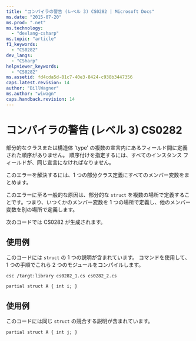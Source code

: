 ```yaml
---
title: "コンパイラの警告 (レベル 3) CS0282 | Microsoft Docs"
ms.date: "2015-07-20"
ms.prod: ".net"
ms.technology: 
  - "devlang-csharp"
ms.topic: "article"
f1_keywords: 
  - "CS0282"
dev_langs: 
  - "CSharp"
helpviewer_keywords: 
  - "CS0282"
ms.assetid: fd4cda5d-81c7-40e3-8424-c938b3447356
caps.latest.revision: 14
author: "BillWagner"
ms.author: "wiwagn"
caps.handback.revision: 14
---
```

# コンパイラの警告 (レベル 3) CS0282
部分的なクラスまたは構造体 'type' の複数の宣言内にあるフィールド間に定義された順序がありません。 順序付けを指定するには、すべてのインスタンス フィールドが、同じ宣言になければなりません。  
  
 このエラーを解決するには、1 つの部分クラス定義にすべてのメンバー変数をまとめます。  
  
 このエラーに至る一般的な原因は、部分的な `struct` を複数の場所で定義することです。つまり、いつくかのメンバー変数を 1 つの場所で定義し、他のメンバー変数を別の場所で定義します。  
  
 次のコードでは CS0282 が生成されます。  
  
## 使用例  
 このコードには `struct` の 1 つの説明が含まれています。 コマンドを使用して、1 つの手順でこれら 2 つのモジュールをコンパイルします。  
  
 `csc /targt:library cs0282_1.cs cs0282_2.cs`  
  
```  
partial struct A { int i; }  
```  
  
## 使用例  
 このコードには同じ `struct` の競合する説明が含まれています。  
  
```  
partial struct A { int j; }  
```